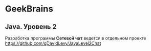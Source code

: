 # GeekBrains 
## Java. Уровень 2

Разработка программы **Сетевой чат** ведется в отдельном проекте https://github.com/gDavidLevy/JavaLevel2Chat 
